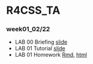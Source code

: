 # R4CSS_TA

### week01_02/22

* LAB 00 Briefing [slide](https://p4css.github.io/R4CSS_TA/Lab00_Tutorial_R-Briefing.html) 
* LAB 01 Tutorial [slide](https://p4css.github.io/R4CSS_TA/Lab01_Tutorial_RMarkdown-Github.html)   
* LAB 01 Homework [Rmd](https://github.com/P4CSS/R4CSS_TA/blob/main/Lab01_Homework_RMarkdown.Rmd), [html](https://p4css.github.io/R4CSS_TA/Lab01_Homework_RMarkdown.html)        
